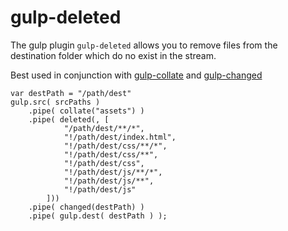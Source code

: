 # gulp-deleted


The gulp plugin `gulp-deleted` allows you to remove files from the destination folder which do no exist in the stream.
  
Best used in conjunction with [gulp-collate](https://www.npmjs.org/package/gulp-collate) and [gulp-changed](https://www.npmjs.org/package/gulp-changed)  

```  
var destPath = "/path/dest"
gulp.src( srcPaths )
	.pipe( collate("assets") )
	.pipe( deleted(, [
			"/path/dest/**/*",
			"!/path/dest/index.html",
			"!/path/dest/css/**/*",
			"!/path/dest/css/**",
			"!/path/dest/css",
			"!/path/dest/js/**/*",
			"!/path/dest/js/**",
			"!/path/dest/js"
		]))
	.pipe( changed(destPath) )
	.pipe( gulp.dest( destPath ) );
```